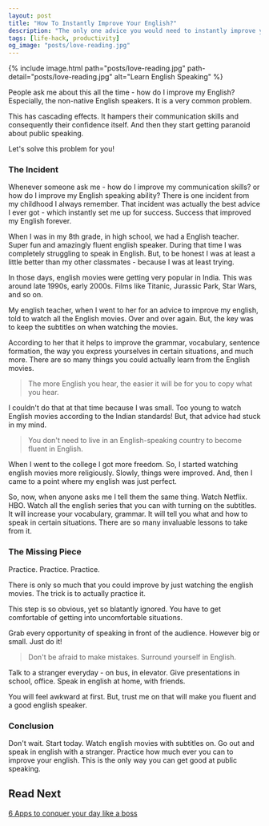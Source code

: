 ```yaml
---
layout: post
title: "How To Instantly Improve Your English?"
description: "The only one advice you would need to instantly improve your English Speaking."
tags: [life-hack, productivity]
og_image: "posts/love-reading.jpg"
---
```


{% include image.html path="posts/love-reading.jpg" path-detail="posts/love-reading.jpg" alt="Learn English Speaking" %}

People ask me about this all the time - how do I improve my English? Especially, the non-native English speakers. It is a very common problem.

This has cascading effects. It hampers their communication skills and consequently their confidence itself. And then they start getting paranoid about public speaking.

Let's solve this problem for you!

### The Incident

Whenever someone ask me - how do I improve my communication skills? or how do I improve my English speaking ability? There is one incident from my childhood I always remember. That incident was actually the best advice I ever got - which instantly set me up for success. Success that improved my English forever.

When I was in my 8th grade, in high school, we had a English teacher. Super fun and amazingly fluent english speaker. During that time I was completely struggling to speak in English. But, to be honest I was at least a little better than my other classmates - because I was at least trying.

In those days, english movies were getting very popular in India. This was around late 1990s, early 2000s. Films like Titanic, Jurassic Park, Star Wars, and so on.

My english teacher, when I went to her for an advice to improve my english, told to watch all the English movies. Over and over again. But, the key was to keep the subtitles on when watching the movies.

According to her that it helps to improve the grammar, vocabulary, sentence formation, the way you express yourselves in certain situations, and much more. There are so many things you could actually learn from the English movies.

> The more English you hear, the easier it will be for you to copy what you hear.

I couldn't do that at that time because I was small. Too young to watch English movies according to the Indian standards! But, that advice had stuck in my mind.

> You don't need to live in an English-speaking country to become fluent in English.

When I went to the college I got more freedom. So, I started watching english movies more religiously. Slowly, things were improved. And, then I came to a point where my english was just perfect. 

So, now, when anyone asks me I tell them the same thing. Watch Netflix. HBO. Watch all the english series that you can with turning on the subtitles. It will increase your vocabulary, grammar. It will tell you what and how to speak in certain situations. There are so many invaluable lessons to take from it.

### The Missing Piece

Practice. Practice. Practice.

There is only so much that you could improve by just watching the english movies. The trick is to actually practice it.

This step is so obvious, yet so blatantly ignored. You have to get comfortable of getting into uncomfortable situations. 

Grab every opportunity of speaking in front of the audience. However big or small. Just do it!

> Don't be afraid to make mistakes. Surround yourself in English.

Talk to a stranger everyday - on bus, in elevator. Give presentations in school, office. Speak in english at home, with friends. 

You will feel awkward at first. But, trust me on that will make you fluent and a good english speaker.


### Conclusion

Don't wait. Start today. Watch english movies with subtitles on. Go out and speak in english with a stranger. Practice how much ever you can to improve your english. This is the only way you can get good at public speaking.


## Read Next

[6 Apps to conquer your day like a boss](http://ngninja.com/posts/productivity-apps)